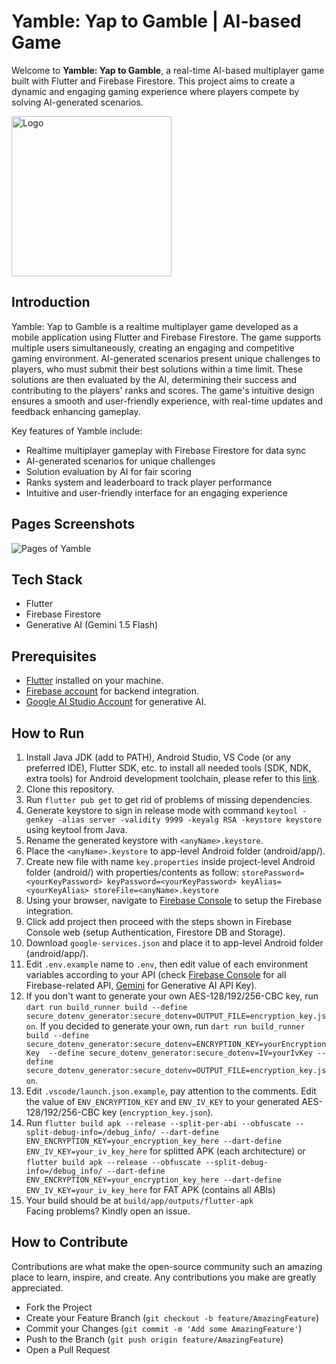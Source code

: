 # Yamble: Yap to Gamble | AI-based Game

Welcome to **Yamble: Yap to Gamble**, a real-time AI-based multiplayer game built with Flutter and Firebase Firestore. This project aims to create a dynamic and engaging gaming experience where players compete by solving AI-generated scenarios.

<div style="display:flex;">
    <img src="https://github.com/user-attachments/assets/8a609270-fdf8-416d-85fc-749323fa0119" alt="Logo" width="256"/>
</div>

## Introduction

Yamble: Yap to Gamble is a realtime multiplayer game developed as a mobile application using Flutter and Firebase Firestore. The game supports multiple users simultaneously, creating an engaging and competitive gaming environment. AI-generated scenarios present unique challenges to players, who must submit their best solutions within a time limit. These solutions are then evaluated by the AI, determining their success and contributing to the players' ranks and scores. The game's intuitive design ensures a smooth and user-friendly experience, with real-time updates and feedback enhancing gameplay.

Key features of Yamble include:
 - Realtime multiplayer gameplay with Firebase Firestore for data sync
 - AI-generated scenarios for unique challenges
 - Solution evaluation by AI for fair scoring
 - Ranks system and leaderboard to track player performance
 - Intuitive and user-friendly interface for an engaging experience

## Pages Screenshots
![Pages of Yamble](https://github.com/user-attachments/assets/1b9fb2e2-0baf-4557-aa3c-13de83f717d7)

## Tech Stack
- Flutter
- Firebase Firestore
- Generative AI (Gemini 1.5 Flash)

## Prerequisites
- [Flutter](https://docs.flutter.dev/get-started/install) installed on your machine.
- [Firebase account](https://firebase.google.com/) for backend integration.
- [Google AI Studio Account](https://aistudio.google.com/app/apikey) for generative AI.

## How to Run
1. Install Java JDK (add to PATH), Android Studio, VS Code (or any preferred IDE), Flutter SDK, etc. to install all needed tools (SDK, NDK, extra tools) for Android development toolchain, please refer to this [link](https://docs.flutter.dev/get-started/install).
2. Clone this repository.
3. Run `flutter pub get` to get rid of problems of missing dependencies.
4. Generate keystore to sign in release mode with command `keytool -genkey -alias server -validity 9999 -keyalg RSA -keystore keystore` using keytool from Java.
5. Rename the generated keystore with `<anyName>.keystore`.
6. Place the `<anyName>.keystore` to app-level Android folder (android/app/).
7. Create new file with name `key.properties` inside project-level Android folder (android/) with properties/contents as follow:
`storePassword=<yourKeyPassword>
keyPassword=<yourKeyPassword>
keyAlias=<yourKeyAlias>
storeFile=<anyName>.keystore`
8. Using your browser, navigate to [Firebase Console](https://console.firebase.google.com/) to setup the Firebase integration.
9. Click add project then proceed with the steps shown in Firebase Console web (setup Authentication, Firestore DB and Storage).
10. Download `google-services.json` and place it to app-level Android folder (android/app/).
11. Edit `.env.example` name to `.env`, then edit value of each environment variables according to your API (check [Firebase Console](https://console.firebase.google.com/) for all Firebase-related API, [Gemini](https://aistudio.google.com/app/apikey) for Generative AI API Key).
12. If you don't want to generate your own AES-128/192/256-CBC key, run `dart run build_runner build --define secure_dotenv_generator:secure_dotenv=OUTPUT_FILE=encryption_key.json`. If you decided to generate your own, run `dart run build_runner build --define secure_dotenv_generator:secure_dotenv=ENCRYPTION_KEY=yourEncryptionKey  --define secure_dotenv_generator:secure_dotenv=IV=yourIvKey --define secure_dotenv_generator:secure_dotenv=OUTPUT_FILE=encryption_key.json`.
13. Edit `.vscode/launch.json.example`, pay attention to the comments. Edit the value of `ENV_ENCRYPTION_KEY` and `ENV_IV_KEY` to your generated AES-128/192/256-CBC key (`encryption_key.json`).
14. Run `flutter build apk --release --split-per-abi --obfuscate --split-debug-info=/debug_info/ --dart-define ENV_ENCRYPTION_KEY=your_encryption_key_here --dart-define ENV_IV_KEY=your_iv_key_here` for splitted APK (each architecture) or `flutter build apk --release --obfuscate --split-debug-info=/debug_info/ --dart-define ENV_ENCRYPTION_KEY=your_encryption_key_here --dart-define ENV_IV_KEY=your_iv_key_here` for FAT APK (contains all ABIs)
15. Your build should be at `build/app/outputs/flutter-apk` <br>
Facing problems? Kindly open an issue.

## How to Contribute
Contributions are what make the open-source community such an amazing place to learn, inspire, and create. Any contributions you make are greatly appreciated.
- Fork the Project
- Create your Feature Branch (`git checkout -b feature/AmazingFeature`)
- Commit your Changes (`git commit -m 'Add some AmazingFeature'`)
- Push to the Branch (`git push origin feature/AmazingFeature`)
- Open a Pull Request
